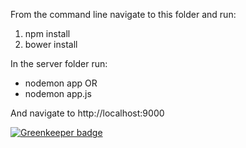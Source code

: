 From the command line navigate to this folder and run:
1. npm install
2. bower install

In the server folder run:
- nodemon app 
OR 
- nodemon app.js

And navigate to http://localhost:9000


[![Greenkeeper badge](https://badges.greenkeeper.io/heshamelmasry77/look.svg)](https://greenkeeper.io/)